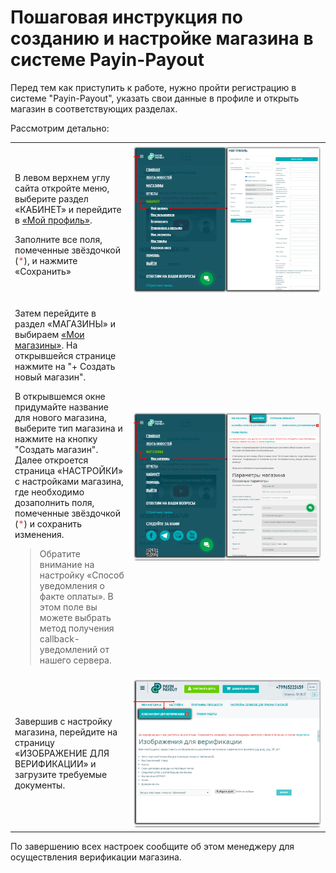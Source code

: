 # Пошаговая инструкция по созданию и настройке магазина в системе Payin-Payout

Перед тем как приступить к работе, нужно пройти регистрацию в системе "Payin-Payout", указать свои данные в профиле и открыть магазин в соответствующих разделах. 
<P> Рассмотрим детально:

<table>
  <tr>
    <td><p>В левом верхнем углу сайта откройте меню, выберите раздел «КАБИНЕТ» и перейдите в 
      <a href="https://lk.payin-payout.net/app/#/cabinet/profile" title="«Мой профиль»">«Мой профиль»</a>.</p> 
      Заполните все поля, помеченные звёздочкой (<span style="color: #e74c3c;">*</span>), и нажмите «Сохранить»</td>
    <td><img src="images/myProfile.png" alt="мой профиль" style="max-width: 300px;"></td>
  </tr>
  <tr>
    <td><p>Затем перейдите в раздел «МАГАЗИНЫ» и выбираем  
        <a href="https://lk.payin-payout.net/app/#/shops/index" title="«Мои магазины»">«Мои магазины»</a>.
        На открывшейся странице нажмите на "+ Создать новый магазин". 
      </p>
      <p>
        В открывшемся окне придумайте название для нового магазина, выберите тип магазина и нажмите 
        на кнопку "Создать магазин". Далее откроется страница «НАСТРОЙКИ» с настройками магазина, 
        где необходимо дозаполнить поля, помеченные звёздочкой (<span style="color: #e74c3c;">*</span>) и сохранить изменения.
      </p>
      <blockquote>
        Обратите внимание на настройку «Способ уведомления о факте оплаты». 
        В этом поле вы можете выбрать метод получения callback-уведомлений от нашего сервера.
      </blockquote></td>
    <td><img src="images/storeSettings.png" alt="мой профиль" style="max-width: 300px;"></td>
  </tr>
    <tr>
    <td>Завершив с настройку магазина, перейдите на страницу «ИЗОБРАЖЕНИЕ ДЛЯ ВЕРИФИКАЦИИ» и загрузите требуемые документы.</td>
    <td><img src="images/imagesForVerification.png" alt="мой профиль" style="max-width: 300px;"></td>
    </tr>
</table>

По завершению всех настроек сообщите об этом менеджеру для осуществления верификации магазина.